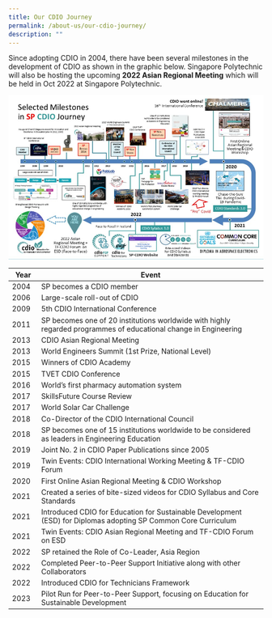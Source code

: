 ```yaml
---
title: Our CDIO Journey
permalink: /about-us/our-cdio-journey/
description: ""
---
```

Since adopting CDIO in 2004, there have been several milestones in the development of CDIO as shown in the graphic below. Singapore Polytechnic will also be hosting the upcoming **2022 Asian Regional Meeting** which will be held in Oct 2022 at Singapore Polytechnic.

![](/images/SP-CDIO%201-slide%20journey.jpg)



| Year | Event |
| -------- | -------- |
| 2004     | SP becomes a CDIO member     |
| 2006     | Large-scale roll-out of CDIO     |
| 2009     | 5th CDIO International Conference    |
| 2011     | SP becomes one of 20 institutions worldwide with highly regarded programmes of educational change in Engineering   |
| 2013     | CDIO Asian Regional Meeting    |
| 2013     | World Engineers Summit (1st Prize, National Level)    | 
| 2015     | Winners of CDIO Academy    |
| 2015     | TVET CDIO Conference    |
| 2016     | World’s first pharmacy automation system    |
| 2017     | SkillsFuture Course Review    |
| 2017     | World Solar Car Challenge    |
| 2018     | Co-Director of the CDIO International Council   |
| 2018     | SP becomes one of 15 institutions worldwide to be considered as leaders in Engineering Education   |
| 2019     | Joint No. 2 in CDIO Paper Publications since 2005    |
| 2019     | Twin Events: CDIO International Working Meeting & TF-CDIO Forum    |
| 2020     | First Online Asian Regional Meeting & CDIO Workshop    |
| 2021     | Created a series of bite-sized videos for CDIO Syllabus and Core Standards |
| 2021     | Introduced CDIO for Education for Sustainable Development (ESD) for Diplomas adopting SP Common Core Curriculum   |
| 2021     | Twin Events: CDIO Asian Regional Meeting and TF-CDIO Forum on ESD |
| 2022   | SP retained the Role of Co-Leader, Asia Region |
| 2022   | Completed Peer-to-Peer Support Initiative along with other Collaborators |
| 2022   | Introduced CDIO for Technicians Framework |
| 2023   | Pilot Run for Peer-to-Peer Support, focusing on Education for Sustainable Development |